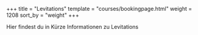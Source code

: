 +++
title = "Levitations"
template = "courses/bookingpage.html"
weight = 1208
sort_by = "weight"
+++

Hier findest du in Kürze Informationen zu Levitations
